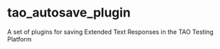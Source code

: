 # tao_autosave_plugin
 A set of plugins for saving Extended Text Responses in the TAO Testing Platform
